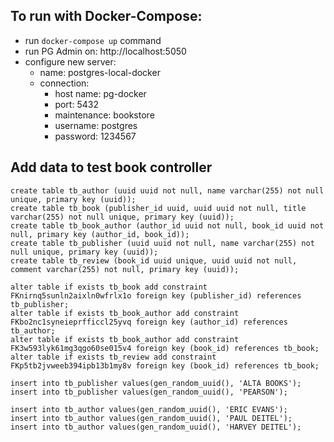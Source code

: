 ## To run with Docker-Compose:
- run `docker-compose up` command
- run PG Admin on: http://localhost:5050
- configure new server:
    - name: postgres-local-docker
    - connection:
        - host name: pg-docker
        - port: 5432
        - maintenance: bookstore
        - username: postgres
        - password: 1234567

## Add data to test book controller
```
create table tb_author (uuid uuid not null, name varchar(255) not null unique, primary key (uuid));
create table tb_book (publisher_id uuid, uuid uuid not null, title varchar(255) not null unique, primary key (uuid));
create table tb_book_author (author_id uuid not null, book_id uuid not null, primary key (author_id, book_id));
create table tb_publisher (uuid uuid not null, name varchar(255) not null unique, primary key (uuid));
create table tb_review (book_id uuid unique, uuid uuid not null, comment varchar(255) not null, primary key (uuid));

alter table if exists tb_book add constraint FKnirnq5sunln2aixln0wfrlx1o foreign key (publisher_id) references tb_publisher;
alter table if exists tb_book_author add constraint FKbo2nc1syneieprfficcl25yvq foreign key (author_id) references tb_author;
alter table if exists tb_book_author add constraint FK3w593lyk61mg3qgo60se015v4 foreign key (book_id) references tb_book;
alter table if exists tb_review add constraint FKp5tb2jvweeb394ipb13b1my8v foreign key (book_id) references tb_book;

insert into tb_publisher values(gen_random_uuid(), 'ALTA BOOKS');
insert into tb_publisher values(gen_random_uuid(), 'PEARSON');

insert into tb_author values(gen_random_uuid(), 'ERIC EVANS');
insert into tb_author values(gen_random_uuid(), 'PAUL DEITEL');
insert into tb_author values(gen_random_uuid(), 'HARVEY DEITEL');
```